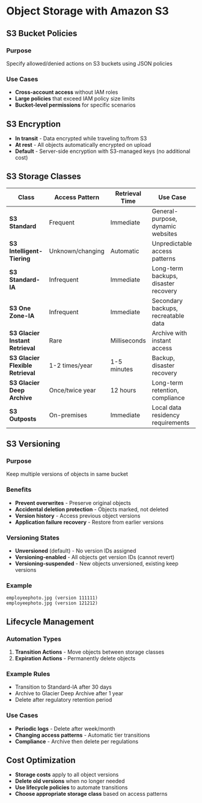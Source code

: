 # Object Storage with Amazon S3

## S3 Bucket Policies

### Purpose
Specify allowed/denied actions on S3 buckets using JSON policies

### Use Cases
- **Cross-account access** without IAM roles
- **Large policies** that exceed IAM policy size limits
- **Bucket-level permissions** for specific scenarios

## S3 Encryption

- **In transit** - Data encrypted while traveling to/from S3
- **At rest** - All objects automatically encrypted on upload
- **Default** - Server-side encryption with S3-managed keys (no additional cost)

## S3 Storage Classes

| Class | Access Pattern | Retrieval Time | Use Case |
|-------|----------------|----------------|----------|
| **S3 Standard** | Frequent | Immediate | General-purpose, dynamic websites |
| **S3 Intelligent-Tiering** | Unknown/changing | Automatic | Unpredictable access patterns |
| **S3 Standard-IA** | Infrequent | Immediate | Long-term backups, disaster recovery |
| **S3 One Zone-IA** | Infrequent | Immediate | Secondary backups, recreatable data |
| **S3 Glacier Instant Retrieval** | Rare | Milliseconds | Archive with instant access |
| **S3 Glacier Flexible Retrieval** | 1-2 times/year | 1-5 minutes | Backup, disaster recovery |
| **S3 Glacier Deep Archive** | Once/twice year | 12 hours | Long-term retention, compliance |
| **S3 Outposts** | On-premises | Immediate | Local data residency requirements |

## S3 Versioning

### Purpose
Keep multiple versions of objects in same bucket

### Benefits
- **Prevent overwrites** - Preserve original objects
- **Accidental deletion protection** - Objects marked, not deleted
- **Version history** - Access previous object versions
- **Application failure recovery** - Restore from earlier versions

### Versioning States
- **Unversioned** (default) - No version IDs assigned
- **Versioning-enabled** - All objects get version IDs (cannot revert)
- **Versioning-suspended** - New objects unversioned, existing keep versions

### Example
```
employeephoto.jpg (version 111111)
employeephoto.jpg (version 121212)
```

## Lifecycle Management

### Automation Types
1. **Transition Actions** - Move objects between storage classes
2. **Expiration Actions** - Permanently delete objects

### Example Rules
- Transition to Standard-IA after 30 days
- Archive to Glacier Deep Archive after 1 year
- Delete after regulatory retention period

### Use Cases
- **Periodic logs** - Delete after week/month
- **Changing access patterns** - Automatic tier transitions
- **Compliance** - Archive then delete per regulations

## Cost Optimization

- **Storage costs** apply to all object versions
- **Delete old versions** when no longer needed
- **Use lifecycle policies** to automate transitions
- **Choose appropriate storage class** based on access patterns